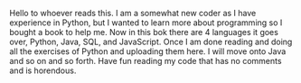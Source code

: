 Hello to whoever reads this. I am a somewhat new coder as I have experience in Python, 
but I wanted to learn more about programming so I bought a book to help me. 
Now in this bok there are 4 languages it goes over, Python, Java, SQL, and JavaScript.
Once I am done reading and doing all the exercises of Python and uploading them here.
I will move onto Java and so on and so forth.
Have fun reading my code that has no comments and is horendous.
